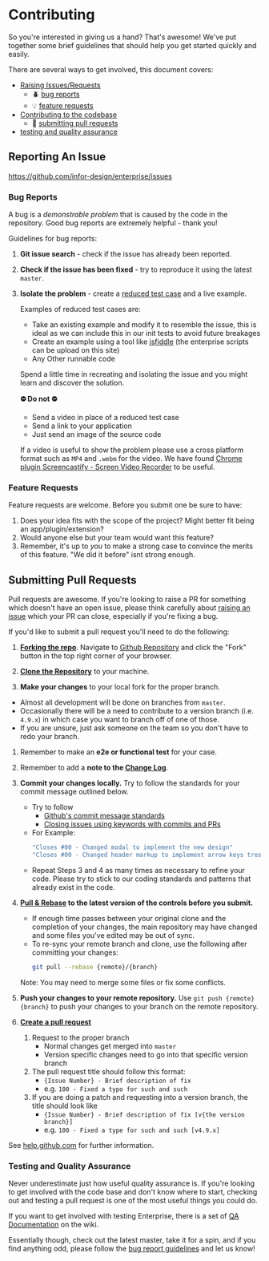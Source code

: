 # Contributing

So you're interested in giving us a hand? That's awesome! We've put together some brief guidelines that should help you get started quickly and easily.

There are several ways to get involved, this document covers:

- [Raising Issues/Requests](#reporting-an-issue)
    - :beetle: [bug reports](#bug-reports)
    - :bulb: [feature requests](#feature-requests)
- [Contributing to the codebase](#submitting-pull-requests)
    - :repeat: [submitting pull requests](#pull-requests)
- [testing and quality assurance](#testing-and-quality-assurance)

## Reporting An Issue

<https://github.com/infor-design/enterprise/issues>

### Bug Reports

A bug is a _demonstrable problem_ that is caused by the code in the repository. Good bug reports are extremely helpful - thank you!

Guidelines for bug reports:

1. **Git issue search** - check if the issue has already been
   reported.

2. **Check if the issue has been fixed** - try to reproduce it using the latest `master`.

3. **Isolate the problem** - create a [reduced test case](http://css-tricks.com/6263-reduced-test-cases/) and a live example.

    Examples of reduced test cases are:

    - Take an existing example and modify it to resemble the issue, this is ideal as we can include this in our init tests to avoid future breakages
    - Create an example using a tool like [jsfiddle](https://jsfiddle.net) (the enterprise scripts can be upload on this site)
    - Any Other runnable code

    Spend a little time in recreating and isolating the issue and you might learn and discover the solution.

    **:no_entry: Do not :no_entry:**
    - Send a video in place of a reduced test case
    - Send a link to your application
    - Just send an image of the source code

    If a video is useful to show the problem please use a cross platform format such as `MP4` and `.webm` for the video.
    We have found [Chrome plugin Screencastify - Screen Video Recorder](https://chrome.google.com/webstore/detail/screencastify-screen-vide/mmeijimgabbpbgpdklnllpncmdofkcpn?hl=en) to be useful.

### Feature Requests

Feature requests are welcome. Before you submit one be sure to have:

1. Does your idea fits with the scope of the project? Might better fit being an app/plugin/extension?
1. Would anyone else but your team would want this feature?
1. Remember, it's up to *you* to make a strong case to convince the merits of this feature. "We did it before" isnt strong enough.

## Submitting Pull Requests

Pull requests are awesome. If you're looking to raise a PR for something which doesn't have an open issue,
please think carefully about [raising an issue](#raising-issues) which your PR can close, especially if you're fixing a bug.

If you'd like to submit a pull request you'll need to do the following:

1. **[Forking the repo](https://help.github.com/articles/fork-a-repo/)**. Navigate to [Github Repository](https://github.com/infor-design/enterprise) and click the "Fork" button in the top right corner of your browser.

1. **[Clone the Repository](https://help.github.com/articles/cloning-a-repository/)** to your machine.
1. **Make your changes** to your local fork for the proper branch.
- Almost all development will be done on branches from `master`.
- Occasionally there will be a need to contribute to a version branch (i.e. `4.9.x`) in which case you want to branch off of one of those.
- If you are unsure, just ask someone on the team so you don't have to redo your branch.
1. Remember to make an **e2e or functional test** for your case.
1. Remember to add a **note to the [Change Log](docs/CHANGELOG.md)**.
1. **Commit your changes locally.**  Try to follow the standards for your commit message outlined below.
    - Try to follow
        - [Github's commit message standards](https://github.com/erlang/otp/wiki/Writing-good-commit-messagesMore)
        - [Closing issues using keywords with commits and PRs](https://help.github.com/articles/closing-issues-using-keywords/)
    - For Example:
        ```bash
        "Closes #00 - Changed modal to implement the new design"
        "Closes #00 - Changed header markup to implement arrow keys treating it as a toolbar"
        ```
    - Repeat Steps 3 and 4 as many times as necessary to refine your code. Please try to stick to our coding standards and patterns that already exist in the code.
1. **[Pull & Rebase](https://help.github.com/articles/about-pull-request-merges/#rebase-and-merge-your-pull-request-commits) to the latest version of the controls before you submit.**
    - If enough time passes between your original clone and the completion of your changes, the main repository may have changed and some files you've edited may be out of sync.
    - To re-sync your remote branch and clone, use the following after committing your changes:
        ```bash
        git pull --rebase {remote}/{branch}
        ```

    Note: You may need to merge some files or fix some conflicts.
1. **Push your changes to your remote repository.**  Use `git push {remote} {branch}` to push your changes to your branch on the remote repository.
1. **[Create a pull request](https://help.github.com/articles/creating-a-pull-request/)**
    1. Request to the proper branch
        - Normal changes get merged into `master`
        - Version specific changes need to go into that specific version branch
    1. The pull request title should follow this format:
        - `{Issue Number} - Brief description of fix`
        - e.g. `100 - Fixed a typo for such and such`
    1. If you are doing a patch and requesting into a version branch, the title should look like
        - `{Issue Number} - Brief description of fix [v{the version branch}]`
        - e.g. `100 - Fixed a type for such and such [v4.9.x]`

See [help.github.com](https://help.github.com/) for further information.

### Testing and Quality Assurance

Never underestimate just how useful quality assurance is. If you're looking to get involved with the code base and don't know where to start, checking out and testing a pull request is one of the most useful things you could do.

If you want to get involved with testing Enterprise, there is a set of [QA Documentation](#qa-documentation) on the wiki.

Essentially though, check out the latest master, take it for a spin, and if you find anything odd, please follow the [bug report guidelines](#bug-reports) and let us know!
